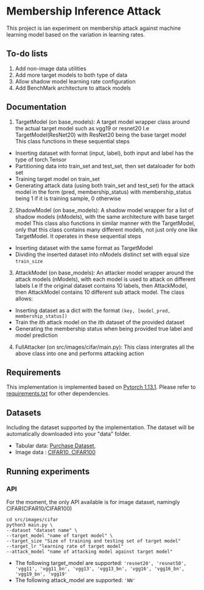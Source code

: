 # Membership Inference Attack

This project is ian experiment on membership attack against machine learning model based on the variation in learning rates.

## To-do lists
1. Add non-image data utilities
2. Add more target models to both type of data
3. Allow shadow model learning rate configuration
4. Add BenchMark architecture to attack models

## Documentation
1. TargetModel (on base_models): A target model wrapper class around the actual target model such as vgg19 or resnet20
  I.e TargetModel(ResNet20) with ResNet20 being the base target model
  This class functions in these sequential steps
  * Inserting dataset with format (input, label), both input and label has the type of torch.Tensor
  * Partitioning data into train_set and test_set, then set dataloader for both set
  * Training target model on train_set
  * Generating attack data (using both train_set and test_set) for the attack model in the form 
  (pred, membership_status) with membership_status being 1 if it is training sample, 0 otherwise
2. ShadowModel (on base_models): A shadow model wrapper for a list of shadow models (nModels), with the same architecture with base target model
  This class also functions in similar manner with the TargetModel, only that this class contains many different models, not just
  only one like TargetModel. It operates in these sequential steps
  * Inserting dataset with the same format as TargetModel
  * Dividing the inserted dataset into nModels distinct set with equal size ```train_size```
3. AttackModel (on base_models): An attacker model wrapper around the attack models (nModels), with each model is used to attack on different labels
  I.e If the original dataset contains 10 labels, then AttackModel, then AttackModel contains 10 different sub attack model.
  The class allows:
  * Inserting dataset as a dict with the format ```(key, [model_pred, membership_status])```
  * Train the ith attack model on the ith dataset of the provided dataset
  * Generating the membership status when being provided true label and model prediction
4. FullAttacker (on src/images/cifar/main.py): This class intergrates all the above class into one and performs attacking action 

## Requirements

This implementation is implemented based on [Pytorch 1.13.1](https://pytorch.org/). Please refer to [requirements.txt](requirements.txt) for other dependencies.

## Datasets

Including the dataset supported by the implementation. The dataset will be automatically downloaded into your "data" folder.

- Tabular data: [Purchase Dataset](https://www.kaggle.com/datasets/raosuny/e-commerce-purchase-dataset), 
- Image data : [CIFAR10, CIFAR100](https://www.kaggle.com/datasets/fedesoriano/cifar100)

## Running experiments
### API
For the moment, the only API available is for image dataset, namingly CIFAR(CIFAR10/CIFAR100)
```
cd src/images/cifar
python3 main.py \ 
--dataset "dataset name" \
--target_model "name of target model" \
--target_size "Size of training and testing set of target model"
--target_lr "learning rate of target model"
--attack_model "name of attacking model against target model"
```

- The following target_model are supported: 
  `'resnet20', 'resnet50',  'vgg11', 'vgg11_bn', 'vgg13', 'vgg13_bn', 'vgg16', 'vgg16_bn', 'vgg19_bn', 'vgg19'`
- The following attack_model are supported: `'NN'`
